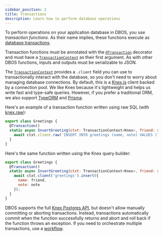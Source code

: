 ```yaml
---
sidebar_position: 2
title: Transactions
description: Learn how to perform database operations
---
```


To perform operations on your application database in DBOS, you use _transaction functions_.
As their name implies, these functions execute as [database transactions](https://en.wikipedia.org/wiki/Database_transaction).

Transaction functions must be annotated with the [`@Transaction`](../api-reference/decorators#transaction) decorator and must have a [`TransactionContext`](../api-reference/contexts#transactioncontextt) as their first argument.
As with other DBOS functions, inputs and outputs must be serializable to JSON.

The [`TransactionContext`](../api-reference/contexts#transactioncontextt) provides a `.client` field you can use to transactionally interact with the database, so you don't need to worry about managing database connections.
By default, this is a [Knex.js](./using-knex.md) client backed by a connection pool.
We like Knex because it's lightweight and helps us write fast and type-safe queries.
However, if you prefer a traditional ORM, we also support [TypeORM](./using-typeorm.md) and [Prisma](./using-prisma.md).

Here's an example of a transaction function written using raw SQL (with [knex.raw](https://knexjs.org/guide/raw.html)):

```javascript
export class Greetings {
  @Transaction()
  static async InsertGreeting(ctxt: TransactionContext<Knex>, friend: string, note: string) {
    await ctxt.client.raw('INSERT INTO greetings (name, note) VALUES (?, ?)', [friend, note]);
  }
}
```

Here's the same function written using the Knex query builder:

```javascript
export class Greetings {
  @Transaction()
  static async InsertGreeting(ctxt: TransactionContext<Knex>, friend: string, note: string) {
    await ctxt.client('greetings').insert({
      name: friend,
      note: note
    });
  }
}
```
DBOS supports the full [Knex Postgres API](https://knexjs.org/guide/query-builder.html), but doesn't allow manually committing or aborting transactions.
Instead, transactions automatically commit when the function successfully returns and abort and roll back if the function throws an exception.
If you need to orchestrate multiple transactions, use a [workflow](./workflow-tutorial).
